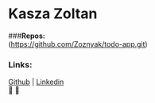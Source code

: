 # **Kasza Zoltan**

###**Repos:**<br>
(https://github.com/Zoznyak/todo-app.git)

### **Links:**<br>
[Github](http://github.com/Zoznyak) | 
[Linkedin](http://www.linkedin.com/in/zoltán-kasza-9600415b)<br>
:robot:
:car:
